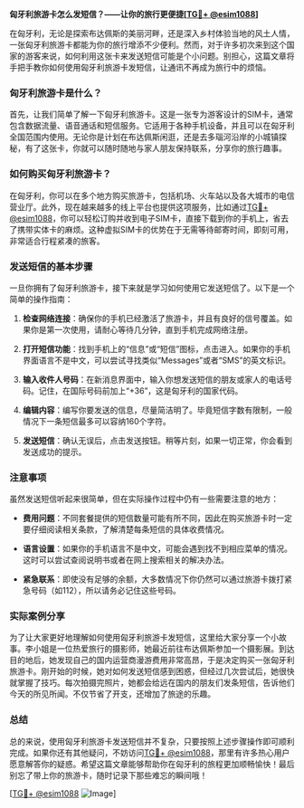 **匈牙利旅游卡怎么发短信？——让你的旅行更便捷[[TG💪+ @esim1088](https://t.me/s/esim1088)]**

在匈牙利，无论是探索布达佩斯的美丽河畔，还是深入乡村体验当地的风土人情，一张匈牙利旅游卡都能为你的旅行增添不少便利。然而，对于许多初次来到这个国家的游客来说，如何利用这张卡来发送短信可能是个小问题。别担心，这篇文章将手把手教你如何使用匈牙利旅游卡发短信，让通讯不再成为旅行中的烦恼。

### 匈牙利旅游卡是什么？

首先，让我们简单了解一下匈牙利旅游卡。这是一张专为游客设计的SIM卡，通常包含数据流量、语音通话和短信服务。它适用于各种手机设备，并且可以在匈牙利全国范围内使用。无论你是计划在布达佩斯闲逛，还是去多瑙河沿岸的小城镇探秘，有了这张卡，你就可以随时随地与家人朋友保持联系，分享你的旅行趣事。

### 如何购买匈牙利旅游卡？

在匈牙利，你可以在多个地方购买旅游卡，包括机场、火车站以及各大城市的电信营业厅。此外，现在越来越多的线上平台也提供这项服务，比如通过[TG💪+ @esim1088](https://t.me/s/esim1088)，你可以轻松订购并收到电子SIM卡，直接下载到你的手机上，省去了携带实体卡的麻烦。这种虚拟SIM卡的优势在于无需等待邮寄时间，即刻可用，非常适合行程紧凑的旅客。

### 发送短信的基本步骤

一旦你拥有了匈牙利旅游卡，接下来就是学习如何使用它发送短信了。以下是一个简单的操作指南：

1. **检查网络连接**：确保你的手机已经激活了旅游卡，并且有良好的信号覆盖。如果你是第一次使用，请耐心等待几分钟，直到手机完成网络注册。
   
2. **打开短信功能**：找到手机上的“信息”或“短信”图标，点击进入。如果你的手机界面语言不是中文，可以尝试寻找类似“Messages”或者“SMS”的英文标识。

3. **输入收件人号码**：在新消息界面中，输入你想发送短信的朋友或家人的电话号码。记住，在国际号码前加上“+36”，这是匈牙利的国家代码。

4. **编辑内容**：编写你要发送的信息，尽量简洁明了。毕竟短信字数有限制，一般情况下一条短信最多可以容纳160个字符。

5. **发送短信**：确认无误后，点击发送按钮。稍等片刻，如果一切正常，你会看到发送成功的提示。

### 注意事项

虽然发送短信听起来很简单，但在实际操作过程中仍有一些需要注意的地方：

- **费用问题**：不同套餐提供的短信数量可能有所不同，因此在购买旅游卡时一定要仔细阅读相关条款，了解清楚每条短信的具体收费情况。
  
- **语言设置**：如果你的手机语言不是中文，可能会遇到找不到相应菜单的情况。这时可以尝试查阅说明书或者在网上搜索相关的解决办法。

- **紧急联系**：即使没有足够的余额，大多数情况下你仍然可以通过旅游卡拨打紧急号码（如112），所以请务必记住这些号码。

### 实际案例分享

为了让大家更好地理解如何使用匈牙利旅游卡发短信，这里给大家分享一个小故事。李小姐是一位热爱旅行的摄影师，她最近前往布达佩斯参加一个摄影展。到达目的地后，她发现自己的国内运营商漫游费用非常高昂，于是决定购买一张匈牙利旅游卡。刚开始的时候，她对如何发送短信感到困惑，但经过几次尝试后，她很快就掌握了技巧。每次拍摄完照片，她都会给远在国内的朋友们发条短信，告诉他们今天的所见所闻。不仅节省了开支，还增加了旅途的乐趣。

### 总结

总的来说，使用匈牙利旅游卡发送短信并不复杂，只要按照上述步骤操作即可顺利完成。如果你还有其他疑问，不妨访问[TG💪+ @esim1088](https://t.me/s/esim1088)，那里有许多热心用户愿意解答你的疑惑。希望这篇文章能够帮助你在匈牙利的旅程更加顺畅愉快！最后别忘了带上你的旅游卡，随时记录下那些难忘的瞬间哦！

[[TG💪+ @esim1088](https://t.me/s/esim1088) ![Image](https://i.postimg.cc/4NQfJmqS/Snipaste-2025-05-13-00-14-12.png)]